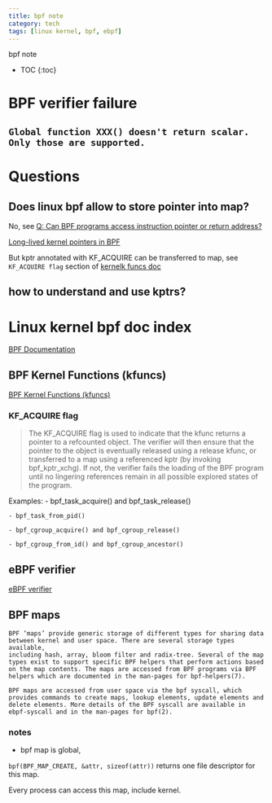 ```yaml
---
title: bpf note
category: tech
tags: [linux kernel, bpf, ebpf]
---
```


bpf note

* TOC
{:toc}

# BPF verifier failure

## `Global function XXX() doesn't return scalar. Only those are supported.`


# Questions

## Does linux bpf allow to store pointer into map?

No, see [Q: Can BPF programs access instruction pointer or return address?](https://docs.kernel.org/bpf/bpf_design_QA.html#q-can-bpf-programs-access-instruction-pointer-or-return-address)

[Long-lived kernel pointers in BPF](https://lwn.net/Articles/900749/)

But kptr annotated with KF_ACQUIRE can be transferred to map, see
`KF_ACQUIRE flag` section of [kernelk funcs doc](https://docs.kernel.org/bpf/kfuncs.html)

## how to understand and use kptrs?


# Linux kernel bpf doc index

[BPF Documentation](https://docs.kernel.org/bpf/index.html)

## BPF Kernel Functions (kfuncs)

[BPF Kernel Functions (kfuncs)](https://docs.kernel.org/bpf/kfuncs.html)


### KF_ACQUIRE flag

> The KF_ACQUIRE flag is used to indicate that the kfunc returns a pointer
> to a refcounted object. The verifier will then ensure that the pointer
> to the object is eventually released using a release kfunc, or transferred
> to a map using a referenced kptr (by invoking bpf_kptr_xchg). If not, the
> verifier fails the loading of the BPF program until no lingering
> references remain in all possible explored states of the program.

Examples:
    - bpf_task_acquire() and bpf_task_release()

    - bpf_task_from_pid()

    - bpf_cgroup_acquire() and bpf_cgroup_release()

    - bpf_cgroup_from_id() and bpf_cgroup_ancestor()


## eBPF verifier

[eBPF verifier](https://docs.kernel.org/bpf/verifier.html)


## BPF maps

```
BPF ‘maps’ provide generic storage of different types for sharing data
between kernel and user space. There are several storage types available,
including hash, array, bloom filter and radix-tree. Several of the map
types exist to support specific BPF helpers that perform actions based
on the map contents. The maps are accessed from BPF programs via BPF
helpers which are documented in the man-pages for bpf-helpers(7).

BPF maps are accessed from user space via the bpf syscall, which
provides commands to create maps, lookup elements, update elements and
delete elements. More details of the BPF syscall are available in
ebpf-syscall and in the man-pages for bpf(2).
```

### notes

- bpf map is global,

`bpf(BPF_MAP_CREATE, &attr, sizeof(attr))` returns one file descriptor for
this map.

Every process can access this map, include kernel.

